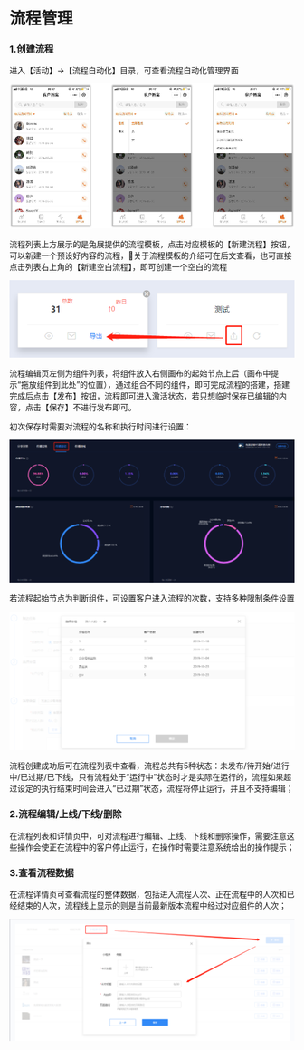 # 流程管理

### 1.创建流程

进入【活动】-&gt;【流程自动化】目录，可查看流程自动化管理界面

![](../.gitbook/assets/image%20%2847%29.png)

流程列表上方展示的是兔展提供的流程模板，点击对应模板的【新建流程】按钮，可以新建一个预设好内容的流程，关于流程模板的介绍可在后文查看，也可直接点击列表右上角的【新建空白流程】，即可创建一个空白的流程

![](../.gitbook/assets/image%20%28196%29.png)

流程编辑页左侧为组件列表，将组件放入右侧画布的起始节点上后（画布中提示“拖放组件到此处”的位置），通过组合不同的组件，即可完成流程的搭建，搭建完成后点击【发布】按钮，流程即可进入激活状态，若只想临时保存已编辑的内容，点击【保存】不进行发布即可。

初次保存时需要对流程的名称和执行时间进行设置：

![](../.gitbook/assets/image%20%28206%29.png)

若流程起始节点为判断组件，可设置客户进入流程的次数，支持多种限制条件设置

![](../.gitbook/assets/image%20%2861%29.png)

流程创建成功后可在流程列表中查看，流程总共有5种状态：未发布/待开始/进行中/已过期/已下线，只有流程处于“运行中”状态时才是实际在运行的，流程如果超过设定的执行结束时间会进入“已过期”状态，流程将停止运行，并且不支持编辑；

### 2.流程编辑/上线/下线/删除

在流程列表和详情页中，可对流程进行编辑、上线、下线和删除操作，需要注意这些操作会使正在流程中的客户停止运行，在操作时需要注意系统给出的操作提示；

### 3.查看流程数据

在流程详情页可查看流程的整体数据，包括进入流程人次、正在流程中的人次和已经结束的人次，流程线上显示的则是当前最新版本流程中经过对应组件的人次；

![](../.gitbook/assets/image%20%28191%29.png)

